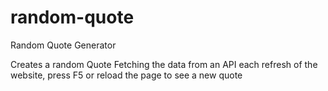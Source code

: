 # random-quote
Random Quote Generator

Creates a random Quote Fetching the data from an API each refresh of the website, press F5 or reload the page to see a new quote
